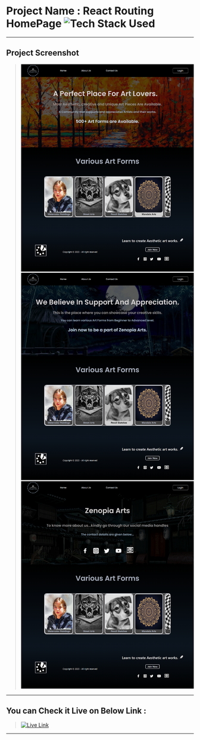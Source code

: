 # Project Name : React Routing HomePage ![Tech Stack Used](https://img.shields.io/badge/Technologies-ReactJS-orange)

---

## Project Screenshot

> ![SS](./ss-of-the-project-1.png)
> ![SS](./ss-of-the-project-2.png)
> ![SS](./ss-of-the-project-3.png)

---

## You can Check it Live on Below Link :

> [![Live Link](https://img.shields.io/badge/DEPLOYED-LINK-green)](https://react-routing-project-omega.vercel.app/)

---